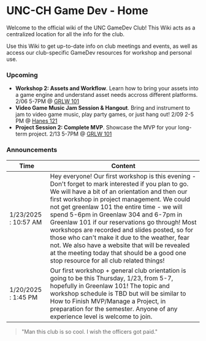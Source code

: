 # UNC-CH Game Dev - Home

Welcome to the official wiki of the UNC GameDev Club! This Wiki acts as a centralized location for all the info for the club. 

Use this Wiki to get up-to-date info on club meetings and events, as well as access our club-specific GameDev resources for workshop and personal use.

### Upcoming
- **Workshop 2: Assets and Workflow**. Learn how to bring your assets into a game engine and understand asset needs accross different platforms. 2/06 5-7PM @ [GRLW 101](https://www.google.com/maps/place/Greenlaw+Hall/@35.9100893,-79.0560896,959m/data=!3m1!1e3!4m6!3m5!1s0x89acc2e90a37f625:0x76e0e063cc27832b!8m2!3d35.9103597!4d-79.049237!16s%2Fg%2F11hbpqyd_s?entry=ttu&g_ep=EgoyMDI1MDEyMC4wIKXMDSoASAFQAw%3D%3D)
- **Video Game Music Jam Session & Hangout**. Bring and instrument to jam to video game music, play party games, or just hang out! 2/09 2-5 PM @ [Hanes 121](https://www.google.com/maps/place/Hanes+Art+Center,+Chapel+Hill,+NC+27514/@35.9121955,-79.0571989,17z/data=!3m1!4b1!4m6!3m5!1s0x89acc2e7ea663ce3:0x74eaf66675cb8647!8m2!3d35.9121955!4d-79.054624!16s%2Fg%2F1tfn3l_0?entry=ttu&g_ep=EgoyMDI1MDEyOC4wIKXMDSoJLDEwMjExMjM0SAFQAw%3D%3D) 
- **Project Session 2: Complete MVP**. Showcase the MVP for your long-term project. 2/13 5-7PM @ [GRLW 101](https://www.google.com/maps/place/Greenlaw+Hall/@35.9100893,-79.0560896,959m/data=!3m1!1e3!4m6!3m5!1s0x89acc2e90a37f625:0x76e0e063cc27832b!8m2!3d35.9103597!4d-79.049237!16s%2Fg%2F11hbpqyd_s?entry=ttu&g_ep=EgoyMDI1MDEyMC4wIKXMDSoASAFQAw%3D%3D)
### Announcements 

| **Time**| **Content**|
| --- | --- |
|1/23/2025 : 10:57 AM | Hey everyone! Our first workshop is this evening - Don't forget to mark interested if you plan to go. We will have a bit of an orientation and then our first workshop in project management. We could not get greenlaw 101 the entire time - we will spend 5-6pm in Greenlaw 304 and 6-7pm in Greenlaw 101 if our reservations go through! Most workshops are recorded and slides posted, so for those who can't make it due to the weather, fear not. We also have a website that will be revealed at the meeting today that should be a good one stop resource for all club related things!|
| 1/20/2025 : 1:45 PM | Our first workshop + general club orientation is going to be this Thursday, 1/23, from 5-7, hopefully in Greenlaw 101! The topic and workshop schedule is TBD but will be similar to How to Finish MVP/Manage a Project, in preparation for the semester. Anyone of any experience level is welcome to join.| 

> "Man this club is so cool. I wish the officers got paid."  
